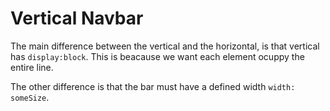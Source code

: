 # Vertical Navbar
The main difference between the vertical and the horizontal, is that vertical has `display:block`. This is beacause we want each element ocuppy the entire line.

The other difference is that the bar must have a defined width `width: someSize`.